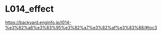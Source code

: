 # L014_effect
 
https://backyard.enginfo.jp/l014-%e3%82%a8%e3%83%95%e3%82%a7%e3%82%af%e3%83%88/#toc3
